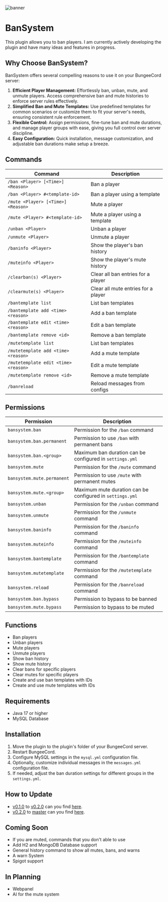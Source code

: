 
![banner](https://github.com/Toxnix/BanSystem/assets/75324423/e821d78a-2945-4764-8718-5938621beb88)



# BanSystem
This plugin allows you to ban players. I am currently actively developing the plugin and have many ideas and features in progress.

## Why Choose BanSystem?

BanSystem offers several compelling reasons to use it on your BungeeCord server:

1. **Efficient Player Management:** Effortlessly ban, unban, mute, and unmute players. Access comprehensive ban and mute histories to enforce server rules effectively.
2. **Simplified Ban and Mute Templates:** Use predefined templates for common scenarios or customize them to fit your server's needs, ensuring consistent rule enforcement.
3. **Flexible Control:** Assign permissions, fine-tune ban and mute durations, and manage player groups with ease, giving you full control over server discipline.
4. **Easy Configuration:** Quick installation, message customization, and adjustable ban durations make setup a breeze.

## Commands

| Command                              | Description                         |
|--------------------------------------|-------------------------------------|
| `/ban <Player> [<Time>] <Reason>`    | Ban a player                        |
| `/ban <Player> #<template-id>`       | Ban a player using a template       |
| `/mute <Player> [<Time>] <Reason>`   | Mute a player                       |
| `/mute <Player> #<template-id>`      | Mute a player using a template      |
| `/unban <Player>`                    | Unban a player                      |
| `/unmute <Player>`                   | Unmute a player                     |
| `/baninfo <Player>`                  | Show the player's ban history       |
| `/muteinfo <Player>`                 | Show the player's mute history      |
| `/clearban(s) <Player>`              | Clear all ban entries for a player  |
| `/clearmute(s) <Player>`             | Clear all mute entries for a player |
| `/bantemplate list`                  | List ban templates                  |
| `/bantemplate add <time> <reason>`   | Add a ban template                  |
| `/bantemplate edit <time> <reason>`  | Edit a ban template                 |
| `/bantemplate remove <id>`           | Remove a ban template               |
| `/mutetemplate list`                 | List ban templates                  |
| `/mutetemplate add <time> <reason>`  | Add a mute template                 |
| `/mutetemplate edit <time> <reason>` | Edit a mute template                |
| `/mutetemplate remove <id>`          | Remove a mute template              |
| `/banreload`                         | Reload messages from configs        |

## Permissions

| Permission                 | Description                                               |
|----------------------------|-----------------------------------------------------------|
| `bansystem.ban`            | Permission for the `/ban` command                         |
| `bansystem.ban.permanent`  | Permission to use `/ban` with permanent bans              |
| `bansystem.ban.<group>`    | Maximum ban duration can be configured in `settings.yml`  |
| `bansystem.mute`           | Permission for the `/mute` command                        |
| `bansystem.mute.permanent` | Permission to use `/mute` with permanent mutes            |
| `bansystem.mute.<group>`   | Maximum mute duration can be configured in `settings.yml` |
| `bansystem.unban`          | Permission for the `/unban` command                       |
| `bansystem.unmute`         | Permission for the `/unmute` command                      |
| `bansystem.baninfo`        | Permission for the `/baninfo` command                     |
| `bansystem.muteinfo`       | Permission for the `/muteinfo` command                    |
| `bansystem.bantemplate`    | Permission for the `/bantemplate` command                 |
| `bansystem.mutetemplate`   | Permission for the `/mutetemplate` command                |
| `bansystem.reload`         | Permission for the `/banreload` command                   |
| `bansystem.ban.bypass`     | Permission to bypass to be banned                         |
| `bansystem.mute.bypass`    | Permission to bypass to be muted                          |
## Functions
- Ban players
- Unban players
- Mute players
- Unmute players
- Show ban history
- Show mute history
- Clear bans for specific players
- Clear mutes for specific players
- Create and use ban templates with IDs
- Create and use mute templates with IDs

## Requirements
- Java 17 or higher
- MySQL Database

## Installation
1. Move the plugin to the plugin's folder of your BungeeCord server.
2. Restart BungeeCord.
3. Configure MySQL settings in the `mysql.yml` configuration file.
4. Optionally, customize individual messages in the `messages.yml` configuration file.
5. If needed, adjust the ban duration settings for different groups in the `settings.yml`.

## How to Update
- [v0.1.0](https://github.com/Toxnix/BanSystem/releases/tag/v0.1.0) to [v0.2.0](https://github.com/Toxnix/BanSystem/releases/tag/v0.2.0) can you find [here](https://docs.bacherik.eu/bansystem/how-to-update/v0.1.0-to-v0.2.0).
- [v0.2.0](https://github.com/Toxnix/BanSystem/releases/tag/v0.2.0) to [master](https://github.com/Toxnix/BanSystem/tree/master) can you find [here](https://docs.bacherik.eu/bansystem/how-to-update/v0.2.0-to-master).

## Coming Soon
- If you are muted, commands that you don't able to use
- Add H2 and MongoDB Database support
- General history command to show all mutes, bans, and warns
- A warn System
- Spigot support

## In Planning
- Webpanel
- AI for the mute system
